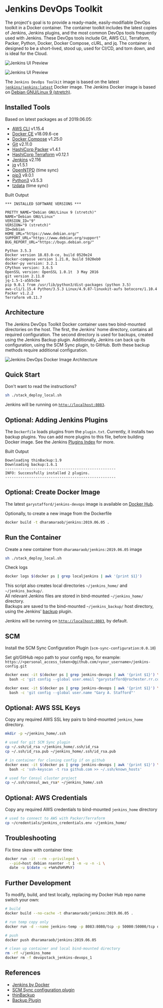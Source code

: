 # Jenkins DevOps Toolkit

The project's goal is to provide a ready-made, easily-modifiable DevOps toolkit in a Docker container. The container toolkit includes the latest copies of Jenkins, Jenkins plugins, and the most common DevOps tools frequently used with Jenkins. These DevOps tools include Git, AWS CLI, Terraform, Packer, Python, Docker, Docker Compose, cURL, and jq. The container is designed to be a short-lived, stood up, used for CI/CD, and torn down, and is ideal for the Cloud.

![Jenkins UI Preview](pics/jenkins_startup.png)

![Jenkins UI Preview](pics/jenkins_preview2.png)

The `Jenkins DevOps Toolkit` image is based on the latest [`jenkins/jenkins:latest`](https://hub.docker.com/r/jenkins/jenkins/) Docker image. The Jenkins Docker image is based on [Debian GNU/Linux 9 (stretch)](https://wiki.debian.org/DebianStretch).

## Installed Tools

Based on latest packages as of 2019.06.05:

- [AWS CLI](https://aws.amazon.com/cli/) v1.15.4
- [Docker CE](https://docker.com/) v18.09.6-ce
- [Docker Compose](https://docs.docker.com/compose/) v1.25.0
- [Git](https://git-scm.com/) v2.11.0
- [HashiCorp Packer](https://www.packer.io/) v1.4.1
- [HashiCorp Terraform](https://www.terraform.io/) v0.12.1
- [Jenkins](https://jenkins.io/) v2.116
- [jq](https://stedolan.github.io/jq/) v1.5.1
- [OpenNTPD](http://www.openntpd.org/) (time sync)
- [pip3](https://pip.pypa.io/en/stable/#) v9.0.1
- [Python3](https://www.python.org/) v3.5.3
- [tzdata](https://www.iana.org/time-zones) (time sync)

Built Output

```text
*** INSTALLED SOFTWARE VERSIONS ***

PRETTY_NAME="Debian GNU/Linux 9 (stretch)"
NAME="Debian GNU/Linux"
VERSION_ID="9"
VERSION="9 (stretch)"
ID=debian
HOME_URL="https://www.debian.org/"
SUPPORT_URL="https://www.debian.org/support"
BUG_REPORT_URL="https://bugs.debian.org/"

Python 3.5.3
Docker version 18.03.0-ce, build 0520e24
docker-compose version 1.21.0, build 5920eb0
docker-py version: 3.2.1
CPython version: 3.6.5
OpenSSL version: OpenSSL 1.0.1t  3 May 2016
git version 2.11.0
jq-1.5-1-a5b5cbe
pip 9.0.1 from /usr/lib/python3/dist-packages (python 3.5)
aws-cli/1.15.4 Python/3.5.3 Linux/4.9.87-linuxkit-aufs botocore/1.10.4
Packer v1.2.2
Terraform v0.11.7
```

## Architecture

The Jenkins DevOps Toolkit Docker container uses two bind-mounted directories on the host. The first, the Jenkins' home directory, contains all required configuration. The second directory is used for backups, created using the Jenkins Backup plugin. Additionally, Jenkins can back up its configuration, using the SCM Sync plugin, to GitHub. Both these backup methods require additional configuration.

![Jenkins DevOps Docker Image Architecture](https://github.com/balasinfo/jenkins-devops/blob/master/pics/architecture.png)

## Quick Start

Don't want to read the instructions?

```bash
sh ./stack_deploy_local.sh
```

Jenkins will be running on [`http://localhost:8083`](http://localhost:8083).

## Optional: Adding Jenkins Plugins

The `Dockerfile` loads plugins from the `plugin.txt`. Currently, it installs two backup plugins. You can add more plugins to this file, before building Docker image. See the Jenkins [Plugins Index](https://plugins.jenkins.io/) for more.

Built Output

```text
Downloading thinBackup:1.9
Downloading backup:1.6.1
---------------------------------------------------
INFO: Successfully installed 2 plugins.
---------------------------------------------------
```

## Optional: Create Docker Image

The latest `garystafford/jenkins-devops` image is available on [Docker Hub](https://hub.docker.com/r/dharamaraob/jenkins-devops/).

Optionally, to create a new image from the Dockerfile

```bash
docker build -t dharamaraob/jenkins:2019.06.05 .
```

## Run the Container

Create a new container from `dharamaraob/jenkins:2019.06.05` image

```bash
sh ./stack_deploy_local.sh
```

Check logs

```bash
docker logs $(docker ps | grep localjenkins | awk '{print $1}')
```

This script also creates local directories `~/jenkins_home/` and `~/jenkins_backup/`.<br>
All relevant Jenkins files are stored in bind-mounted `~/jenkins_home/` directory.<br>
Backups are saved to the bind-mounted `~/jenkins_backup/` host directory, using the Jenkins' [backup](https://wiki.jenkins-ci.org/display/JENKINS/Backup+Plugin) plugin.

Jenkins will be running on [`http://localhost:8083`](http://localhost:8083), by default.

## SCM

Install the SCM Sync Configuration Plugin (`scm-sync-configuration:0.0.10`)

Set git/GitHub repo path to your config repo, for example: `https://<personal_access_token>@github.com/<your_username>/jenkins-config.git`

```bash
docker exec -it $(docker ps | grep jenkins-devops | awk '{print $1}') \
  bash -c 'git config --global user.email "garystafford@rochester.rr.com"'

docker exec -it $(docker ps | grep jenkins-devops | awk '{print $1}') \
  bash -c 'git config --global user.name "Gary A. Stafford"'
```

## Optional: AWS SSL Keys

Copy any required AWS SSL key pairs to bind-mounted `jenkins_home` directory.

```bash
mkdir -p ~/jenkins_home/.ssh

# used for git SCM Sync plugin
cp ~/.ssh/id_rsa ~/jenkins_home/.ssh/id_rsa
cp ~/.ssh/id_rsa.pub ~/jenkins_home/.ssh/id_rsa.pub

# in container for cloning config if on github
docker exec -it $(docker ps | grep jenkins-devops | awk '{print $1}') \
  bash -c 'ssh-keyscan -t rsa github.com >> ~/.ssh/known_hosts'

# used for Consul cluster project
cp ~/.ssh/consul_aws_rsa* ~/jenkins_home/.ssh
```

## Optional: AWS Credentials

Copy any required AWS credentials to bind-mounted `jenkins_home` directory

```bash
# used to connect to AWS with Packer/Terraform
cp ~/credentials/jenkins_credentials.env ~/jenkins_home/
```

## Troubleshooting

Fix time skew with container time:

```bash
docker run -it --rm --privileged \
  --pid=host debian nsenter -t 1 -m -u -n -i \
  date -u $(date -u +%m%d%H%M%Y)
```

## Further Development

To modify, build, and test locally, replacing my Docker Hub repo name switch your own:

```bash
# build
docker build --no-cache -t dharamaraob/jenkins:2019.06.05 .

# run temp copy only
docker run -d --name jenkins-temp -p 8083:8080/tcp -p 50000:50000/tcp dharamaraob/jenkins:2019.06.05

# push
docker push dharamaraob/jenkins:2019.06.05

# clean up container and local bind-mounted directory
rm -rf ~/jenkins_home
docker rm -f devopstack_jenkins-devops_1
```

## References

- [Jenkins by Docker](https://hub.docker.com/r/jenkins/jenkins/)
- [SCM Sync configuration plugin](https://wiki.jenkins-ci.org/display/JENKINS/SCM+Sync+configuration+plugin)
- [thinBackup](https://wiki.jenkins-ci.org/display/JENKINS/thinBackup)
- [Backup Plugin](https://wiki.jenkins-ci.org/display/JENKINS/Backup+Plugin)
